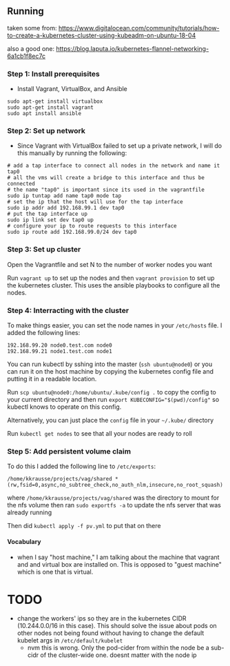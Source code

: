## Running

taken some from:
https://www.digitalocean.com/community/tutorials/how-to-create-a-kubernetes-cluster-using-kubeadm-on-ubuntu-18-04

also a good one:
https://blog.laputa.io/kubernetes-flannel-networking-6a1cb1f8ec7c

### Step 1: Install prerequisites

- Install Vagrant, VirtualBox, and Ansible
```
sudo apt-get install virtualbox
sudo apt-get install vagrant
sudo apt install ansible
```

### Step 2: Set up network

- Since Vagrant with VirtualBox failed to set up a private network, I will
  do this manually by running the following:
```
# add a tap interface to connect all nodes in the network and name it tap0
# all the vms will create a bridge to this interface and thus be connected
# the name "tap0" is important since its used in the vagrantfile
sudo ip tuntap add name tap0 mode tap
# set the ip that the host will use for the tap interface
sudo ip addr add 192.168.99.1 dev tap0
# put the tap interface up
sudo ip link set dev tap0 up
# configure your ip to route requests to this interface
sudo ip route add 192.168.99.0/24 dev tap0
```

### Step 3: Set up cluster

Open the Vagrantfile and set N to the number of worker nodes you want

Run `vagrant up` to set up the nodes and then `vagrant provision` to set up
the kubernetes cluster. This uses the ansible playbooks to configure all the
nodes.

### Step 4: Interracting with the cluster

To make things easier, you can set the node names in your `/etc/hosts` file.
I added the following lines:
```
192.168.99.20 node0.test.com node0
192.168.99.21 node1.test.com node1
```

You can run kubectl by sshing into the master (`ssh ubuntu@node0`) or you can
run it on the host machine by copying the kubernetes config file and putting it
in a readable location.

Run `scp ubuntu@node0:/home/ubuntu/.kube/config .` to copy the config to your
current directory and then run `export KUBECONFIG="$(pwd)/config"` so kubectl
knows to operate on this config.

Alternatively, you can just place the `config` file in your `~/.kube/` directory

Run `kubectl get nodes` to see that all your nodes are ready to roll

### Step 5: Add persistent volume claim

To do this I added the following line to `/etc/exports`:

`/home/kkrausse/projects/vag/shared *(rw,fsid=0,async,no_subtree_check,no_auth_nlm,insecure,no_root_squash)`

where `/home/kkrausse/projects/vag/shared` was the directory to mount for the nfs volume
then ran `sudo exportfs -a` to update the nfs server that was already running

Then did `kubectl apply -f pv.yml` to put that on there

#### Vocabulary

- when I say "host machine," I am talking about the machine that vagrant and
  and virtual box are installed on. This is opposed to "guest machine" which
  is one that is virtual.


# TODO

- change the workers' ips so they are in the kubernetes CIDR
  (10.244.0.0/16 in this case). This should solve the issue about pods on
  other nodes not being found without having to change the default kubelet args
  in `/etc/default/kubelet`
  - nvm this is wrong. Only the pod-cider from within the node be a sub-cidr
    of the cluster-wide one. doesnt matter with the node ip
